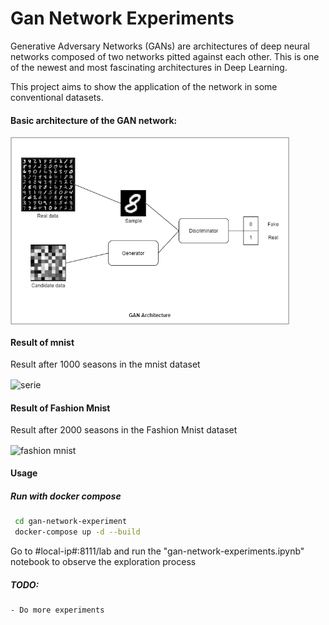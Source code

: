 # Gan Network Experiments

Generative Adversary Networks (GANs) are architectures of deep neural networks composed of two networks pitted against each other. This is one of the newest and most fascinating architectures in Deep Learning. 

This project aims to show the application of the network in some conventional datasets.

#### Basic architecture of the GAN network:

<img align="center" alt="serie" src="https://raw.githubusercontent.com/macio-matheus/gan-network-experiment/master/docs/network-gan.png" data-canonical-src="https://raw.githubusercontent.com/macio-matheus/gan-network-experiment/master/docs/network-gan.png" height="300" />

#### Result of mnist

Result after 1000 seasons in the mnist dataset

<img align="center" alt="serie" src="https://raw.githubusercontent.com/macio-matheus/gan-network-experiment/master/docs/minst.png" data-canonical-src="https://raw.githubusercontent.com/macio-matheus/gan-network-experiment/master/docs/minst.png"  height="300" />

#### Result of Fashion Mnist

Result after 2000 seasons in the Fashion Mnist dataset

<img align="center" alt="fashion mnist" src="https://raw.githubusercontent.com/macio-matheus/gan-network-experiment/master/docs/fashion_minst.png" data-canonical-src="https://raw.githubusercontent.com/macio-matheus/gan-network-experiment/master/docs/fashion_minst.png"  height="300" />

#### Usage

##### Run with docker compose

```sh
 cd gan-network-experiment
 docker-compose up -d --build
```

Go to #local-ip#:8111/lab and run the "gan-network-experiments.ipynb" notebook to observe the exploration process

##### TODO: 
    - Do more experiments
